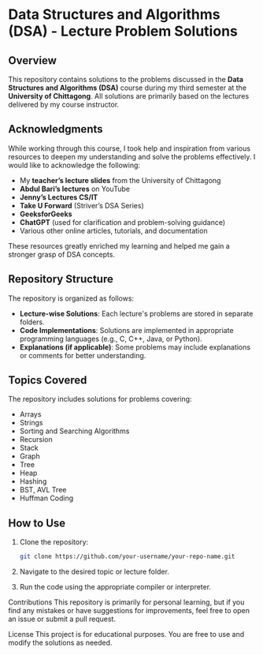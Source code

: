 # Data Structures and Algorithms (DSA) - Lecture Problem Solutions

## Overview

This repository contains solutions to the problems discussed in the **Data Structures and Algorithms (DSA)** course during my third semester at the **University of Chittagong**. All solutions are primarily based on the lectures delivered by my course instructor.

## Acknowledgments

While working through this course, I took help and inspiration from various resources to deepen my understanding and solve the problems effectively. I would like to acknowledge the following:

- My **teacher’s lecture slides** from the University of Chittagong  
- **Abdul Bari’s lectures** on YouTube  
- **Jenny’s Lectures CS/IT**  
- **Take U Forward** (Striver’s DSA Series)  
- **GeeksforGeeks**  
- **ChatGPT** (used for clarification and problem-solving guidance)  
- Various other online articles, tutorials, and documentation  

These resources greatly enriched my learning and helped me gain a stronger grasp of DSA concepts.

## Repository Structure

The repository is organized as follows:

- **Lecture-wise Solutions**: Each lecture's problems are stored in separate folders.
- **Code Implementations**: Solutions are implemented in appropriate programming languages (e.g., C, C++, Java, or Python).
- **Explanations (if applicable)**: Some problems may include explanations or comments for better understanding.

## Topics Covered

The repository includes solutions for problems covering:

- Arrays  
- Strings  
- Sorting and Searching Algorithms  
- Recursion  
- Stack  
- Graph  
- Tree  
- Heap  
- Hashing  
- BST, AVL Tree  
- Huffman Coding

## How to Use

1. Clone the repository:
   ```bash
   git clone https://github.com/your-username/your-repo-name.git
2. Navigate to the desired topic or lecture folder.

3. Run the code using the appropriate compiler or interpreter.

Contributions
This repository is primarily for personal learning, but if you find any mistakes or have suggestions for improvements, feel free to open an issue or submit a pull request.

License
This project is for educational purposes. You are free to use and modify the solutions as needed.


